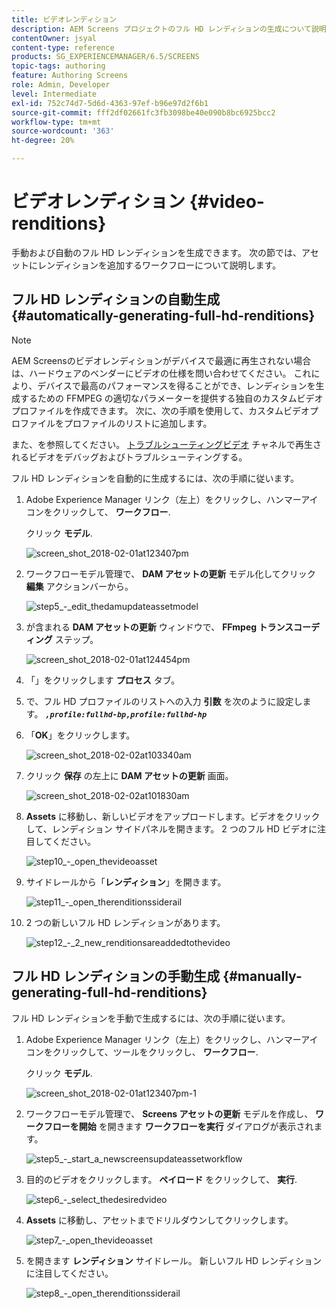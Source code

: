 ```yaml
---
title: ビデオレンディション
description: AEM Screens プロジェクトのフル HD レンディションの生成について説明します。
contentOwner: jsyal
content-type: reference
products: SG_EXPERIENCEMANAGER/6.5/SCREENS
topic-tags: authoring
feature: Authoring Screens
role: Admin, Developer
level: Intermediate
exl-id: 752c74d7-5d6d-4363-97ef-b96e97d2f6b1
source-git-commit: fff2df02661fc3fb3098be40e090b8bc6925bcc2
workflow-type: tm+mt
source-wordcount: '363'
ht-degree: 20%

---
```


# ビデオレンディション {#video-renditions}

手動および自動のフル HD レンディションを生成できます。 次の節では、アセットにレンディションを追加するワークフローについて説明します。

## フル HD レンディションの自動生成  {#automatically-generating-full-hd-renditions}

>[!NOTE]
>
>AEM Screensのビデオレンディションがデバイスで最適に再生されない場合は、ハードウェアのベンダーにビデオの仕様を問い合わせてください。 これにより、デバイスで最高のパフォーマンスを得ることができ、レンディションを生成するための FFMPEG の適切なパラメーターを提供する独自のカスタムビデオプロファイルを作成できます。 次に、次の手順を使用して、カスタムビデオプロファイルをプロファイルのリストに追加します。
>
>また、を参照してください。 [トラブルシューティングビデオ](troubleshoot-videos.md) チャネルで再生されるビデオをデバッグおよびトラブルシューティングする。

フル HD レンディションを自動的に生成するには、次の手順に従います。

1. Adobe Experience Manager リンク（左上）をクリックし、ハンマーアイコンをクリックして、 **ワークフロー**.

   クリック **モデル**.

   ![screen_shot_2018-02-01at123407pm](assets/screen_shot_2018-02-01at123407pm.png)

1. ワークフローモデル管理で、 **DAM アセットの更新** モデル化してクリック **編集** アクションバーから。

   ![step5_-_edit_thedamupdateassetmodel](assets/step5_-_edit_thedamupdateassetmodel.png)

1. が含まれる **DAM アセットの更新** ウィンドウで、 **FFmpeg トランスコーディング** ステップ。

   ![screen_shot_2018-02-01at124454pm](assets/screen_shot_2018-02-01at124454pm.png)

1. 「」をクリックします **プロセス** タブ。
1. で、フル HD プロファイルのリストへの入力 **引数** を次のように設定します。
   ***`,profile:fullhd-bp,profile:fullhd-hp`***
1. 「**OK**」をクリックします。

   ![screen_shot_2018-02-02at103340am](assets/screen_shot_2018-02-02at103340am.png)

1. クリック **保存** の左上に **DAM アセットの更新** 画面。

   ![screen_shot_2018-02-02at101830am](assets/screen_shot_2018-02-02at101830am.png)

1. **Assets** に移動し、新しいビデオをアップロードします。ビデオをクリックして、レンディション サイドパネルを開きます。 2 つのフル HD ビデオに注目してください。

   ![step10_-_open_thevideoasset](assets/step10_-_open_thevideoasset.png)

1. サイドレールから「**レンディション**」を開きます。

   ![step11_-_open_therenditionssiderail](assets/step11_-_open_therenditionssiderail.png)

1. 2 つの新しいフル HD レンディションがあります。

   ![step12_-_2_new_renditionsareaddedtothevideo](assets/step12_-_2_new_renditionsareaddedtothevideo.png)

## フル HD レンディションの手動生成 {#manually-generating-full-hd-renditions}

フル HD レンディションを手動で生成するには、次の手順に従います。

1. Adobe Experience Manager リンク（左上）をクリックし、ハンマーアイコンをクリックして、ツールをクリックし、 **ワークフロー**.

   クリック **モデル**.

   ![screen_shot_2018-02-01at123407pm-1](assets/screen_shot_2018-02-01at123407pm-1.png)

1. ワークフローモデル管理で、 **Screens アセットの更新** モデルを作成し、 **ワークフローを開始** を開きます **ワークフローを実行** ダイアログが表示されます。

   ![step5_-_start_a_newscreensupdateassetworkflow](assets/step5_-_start_a_newscreensupdateassetworkflow.png)

1. 目的のビデオをクリックします。 **ペイロード** をクリックして、 **実行**.

   ![step6_-_select_thedesiredvideo](assets/step6_-_select_thedesiredvideo.png)

1. **Assets** に移動し、アセットまでドリルダウンしてクリックします。

   ![step7_-_open_thevideoasset](assets/step7_-_open_thevideoasset.png)

1. を開きます **レンディション** サイドレール。 新しいフル HD レンディションに注目してください。

   ![step8_-_open_therenditionssiderail](assets/step8_-_open_therenditionssiderail.png)
